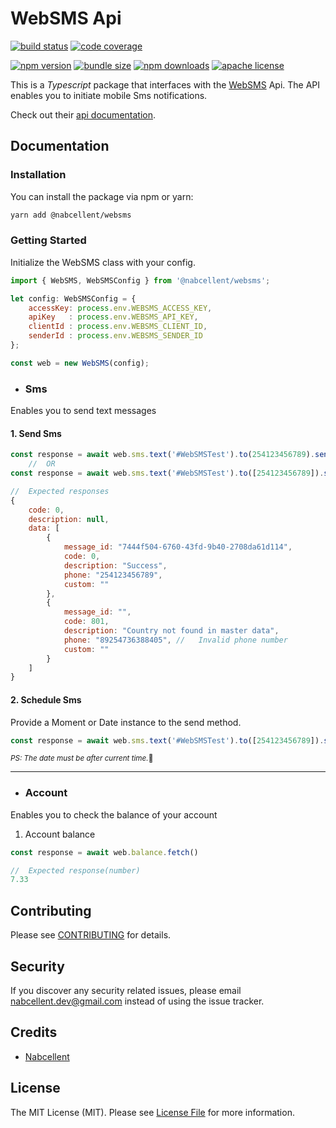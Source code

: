# WebSMS Api

[![build status][build-badge]][build]
[![code coverage][coverage-badge]][coverage]

[![npm version][version-badge]][package]
[![bundle size][minzip-badge]][bundlephobia]
[![npm downloads][downloads-badge]][npmtrends]
[![apache license][license-badge]][license]

[build-badge]: https://img.shields.io/github/actions/workflow/status/nabcellent/websms/test.yml?branch=main&logo=github&style=flat-square
[build]: https://github.com/nabcellent/websms/actions?query=workflow%3Avalidate
[coverage-badge]: https://img.shields.io/codecov/c/github/nabcellent/websms.svg?style=flat-square
[coverage]: https://codecov.io/gh/nabcellent/websms/
[version-badge]: https://img.shields.io/npm/v/@nabcellent/websms.svg?style=flat-square
[package]: https://www.npmjs.com/package/@nabcellent/websms
[minzip-badge]: https://img.shields.io/bundlephobia/minzip/@nabcellent/websms.svg?style=flat-square
[bundlephobia]: https://bundlephobia.com/result?p=@nabcellent/websms
[downloads-badge]: https://img.shields.io/npm/dm/@nabcellent/websms.svg?style=flat-square
[npmtrends]: https://www.npmtrends.com/nabcellent/websms
[license-badge]: https://img.shields.io/npm/l/@nabcellent/websms.svg?style=flat-square
[license]: https://github.com/nabcellent/websms/blob/main/LICENSE

This is a <i>Typescript</i> package that interfaces with the [WebSMS](https://websms.co.ke/) Api.
The API enables you to initiate mobile Sms notifications.

Check out their [api documentation](https://www.docs.onfonmedia.co.ke/).

## Documentation

### Installation

You can install the package via npm or yarn:
```bash
yarn add @nabcellent/websms
```
### Getting Started
Initialize the WebSMS class with your config.
```js
import { WebSMS, WebSMSConfig } from '@nabcellent/websms';

let config: WebSMSConfig = {
    accessKey: process.env.WEBSMS_ACCESS_KEY,
    apiKey   : process.env.WEBSMS_API_KEY,
    clientId : process.env.WEBSMS_CLIENT_ID,
    senderId : process.env.WEBSMS_SENDER_ID
};

const web = new WebSMS(config);
```

- ### Sms
Enables you to send text messages

#### 1. Send Sms
```js
const response = await web.sms.text('#WebSMSTest').to(254123456789).send()
    //  OR
const response = await web.sms.text('#WebSMSTest').to([254123456789]).send()

//  Expected responses
{
    code: 0,
    description: null,
    data: [
        {
            message_id: "7444f504-6760-43fd-9b40-2708da61d114",
            code: 0,
            description: "Success",
            phone: "254123456789",
            custom: ""
        },
        {
            message_id: "",
            code: 801,
            description: "Country not found in master data",
            phone: "89254736388405", //   Invalid phone number
            custom: ""
        }
    ]
}
```

#### 2. Schedule Sms
Provide a Moment or Date instance to the send method.
```js
const response = await web.sms.text('#WebSMSTest').to([254123456789]).send(moment().add(1, 'm'))
```
<small><i>PS: The date must be after current time.</i>🌚</small>

---

- ### Account
Enables you to check the balance of your account

1. Account balance
```js
const response = await web.balance.fetch()

//  Expected response(number)
7.33
```
## Contributing

Please see [CONTRIBUTING](CONTRIBUTING.md) for details.

## Security

If you discover any security related issues, please email [nabcellent.dev@gmail.com](mailto:nabcellent.dev@gmail.com) instead of using the issue tracker.

## Credits

- [Nabcellent](https://github.com/Nabcellent)

[comment]: <> (- [All Contributors]&#40;../../contributors&#41;)

## License

The MIT License (MIT). Please see [License File](LICENSE.md) for more information.